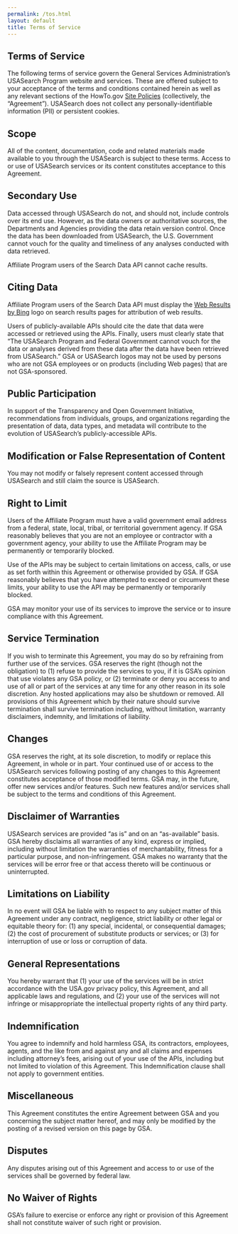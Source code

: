 ```yaml
---
permalink: /tos.html
layout: default
title: Terms of Service
---
```


<article class="article">

  <h1>Terms of Service</h1>

  <p>The following terms of service govern the General Services Administration’s USASearch Program
    website and services. These are offered subject to your acceptance of the terms and conditions
    contained herein as well as any relevant sections of the HowTo.gov <a
        href="http://www.howto.gov/site-policies">Site Policies</a> (collectively, the
    “Agreement”). USASearch does not collect any personally-identifiable information (PII) or
    persistent cookies.</p>

  <h2>Scope</h2>

  <p>All of the content, documentation, code and related materials made available to you through
    the USASearch is subject to these terms. Access to or use of USASearch services or its content
    constitutes acceptance to this Agreement.</p>

  <h2>Secondary Use</h2>

  <p>Data accessed through USASearch do not, and should not, include controls over its end use.
    However, as the data owners or authoritative sources, the Departments and Agencies providing
    the data retain version control. Once the data has been downloaded from USASearch, the U.S.
    Government cannot vouch for the quality and timeliness of any analyses conducted with data
    retrieved.</p>

  <p>Affiliate Program users of the Search Data API cannot cache results.</p>

  <h2>Citing Data</h2>

  <p>Affiliate Program users of the Search Data API must display the <a
      href="http://download.microsoft.com/download/0/4/E/04E076D4-60B2-4D31-BCC7-C4805B558DBB/Bing%20product%20guidelines.pdf">Web
    Results by Bing</a> logo on search results pages for attribution of web results.</p>

  <p>Users of publicly-available APIs should cite the date that data were accessed or retrieved
    using the APIs. Finally, users must clearly state that “The USASearch Program and Federal
    Government cannot vouch for the data or analyses derived from these data after the data have
    been retrieved from USASearch.” GSA or USASearch logos may not be used by persons who are not
    GSA employees or on products (including Web pages) that are not GSA-sponsored.</p>

  <h2>Public Participation</h2>

  <p>In support of the Transparency and Open Government Initiative, recommendations from
    individuals, groups, and organizations regarding the presentation of data, data types, and
    metadata will contribute to the evolution of USASearch’s publicly-accessible APIs.</p>

  <h2>Modification or False Representation of Content</h2>

  <p>You may not modify or falsely represent content accessed through USASearch and still claim
    the source is USASearch.</p>

  <h2>Right to Limit</h2>

  <p>Users of the Affiliate Program must have a valid government email address from a federal,
    state, local, tribal, or territorial government agency. If GSA reasonably believes that you
    are not an employee or contractor with a government agency, your ability to use the Affiliate
    Program may be permanently or temporarily blocked.</p>

  <p>Use of the APIs may be subject to certain limitations on access, calls, or use as set forth
    within this Agreement or otherwise provided by GSA. If GSA reasonably believes that you have
    attempted to exceed or circumvent these limits, your ability to use the API may be permanently
    or temporarily blocked.</p>

  <p>GSA may monitor your use of its services to improve the service or to insure compliance with
    this Agreement.</p>

  <h2>Service Termination</h2>

  <p>If you wish to terminate this Agreement, you may do so by refraining from further use of the
    services. GSA reserves the right (though not the obligation) to (1) refuse to provide the
    services to you, if it is GSA’s opinion that use violates any GSA policy, or (2) terminate or
    deny you access to and use of all or part of the services at any time for any other reason in
    its sole discretion. Any hosted applications may also be shutdown or removed. All provisions
    of this Agreement which by their nature should survive termination shall survive termination
    including, without limitation, warranty disclaimers, indemnity, and limitations of
    liability.</p>

  <h2>Changes</h2>

  <p>GSA reserves the right, at its sole discretion, to modify or replace this Agreement, in whole
    or in part. Your continued use of or access to the USASearch services following posting of any
    changes to this Agreement constitutes acceptance of those modified terms. GSA may, in the
    future, offer new services and/or features. Such new features and/or services shall be subject
    to the terms and conditions of this Agreement.</p>

  <h2>Disclaimer of Warranties</h2>

  <p>USASearch services are provided “as is” and on an “as-available” basis. GSA hereby disclaims
    all warranties of any kind, express or implied, including without limitation the warranties of
    merchantability, fitness for a particular purpose, and non-infringement. GSA makes no warranty
    that the services will be error free or that access thereto will be continuous or
    uninterrupted.</p>

  <h2>Limitations on Liability</h2>

  <p>In no event will GSA be liable with to respect to any subject matter of this Agreement under
    any contract, negligence, strict liability or other legal or equitable theory for: (1) any
    special, incidental, or consequential damages; (2) the cost of procurement of substitute
    products or services; or (3) for interruption of use or loss or corruption of data.</p>

  <h2>General Representations</h2>

  <p>You hereby warrant that (1) your use of the services will be in strict accordance with the
    USA.gov privacy policy, this Agreement, and all applicable laws and regulations, and (2) your
    use of the services will not infringe or misappropriate the intellectual property rights of
    any third party.</p>

  <h2>Indemnification</h2>

  <p>You agree to indemnify and hold harmless GSA, its contractors, employees, agents, and the
    like from and against any and all claims and expenses including attorney’s fees, arising out
    of your use of the APIs, including but not limited to violation of this Agreement. This
    Indemnification clause shall not apply to government entities.</p>

  <h2>Miscellaneous</h2>

  <p>This Agreement constitutes the entire Agreement between GSA and you concerning the subject
    matter hereof, and may only be modified by the posting of a revised version on this page by
    GSA.</p>

  <h2>Disputes</h2>

  <p>Any disputes arising out of this Agreement and access to or use of the services shall be
    governed by federal law.</p>

  <h2>No Waiver of Rights</h2>

  <p>GSA’s failure to exercise or enforce any right or provision of this Agreement shall not
    constitute waiver of such right or provision.</p>

</article>